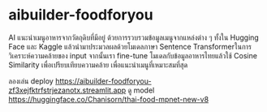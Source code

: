 # aibuilder-foodforyou

AI แนะนำเมนูอาหารจากวัตถุดิบที่มีอยู่ ด้วยการรวบรวมข้อมูลเมนูจากแหล่งต่าง ๆ ทั้งใน Hugging Face และ Kaggle แล้วนำมาประมวลผลด้วยโมเดลภาษา Sentence Transformerในการวิเคราะห์ความคล้ายของ input จากนั้นเรา fine-tune โมเดลกับข้อมูลอาหารไทยแล้วใช้ Cosine Similarity เพื่อเปรียบเทียบความคล้าย เพื่อแนะนำเมนูที่เหมาะสมที่สุด

ลองเล่น deploy https://aibuilder-foodforyou-zf3xejfktrfstrjezanotx.streamlit.app
ดู model https://huggingface.co/Chanisorn/thai-food-mpnet-new-v8
